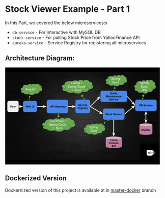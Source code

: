 # Stock Viewer Example - Part 1

In this Part, we covered the below microservices:s
- `db-service` - For interactive with MySQL DB
- `stock-service` - For pulling Stock Price from YahooFinance API
- `eureka-service` - Service Registry for registering all microservices

## Architecture Diagram:
![Architecture](Architecture.png)

## Dockerized Version
Dockernized version of this project is available at in [master-docker](https://github.com/TechPrimers/stock-price-viewer-microservices-part1/tree/master-docker) branch
